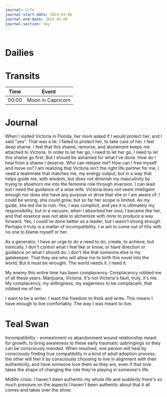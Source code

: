 ```yaml
---
journal: Life
journal-start-date: 2024-03-06
journal-end-date: 2024-03-06
journal-section: day
---
```


```calendar-nav
```

# Dailies


# Transits
| Time  | Event             |
| ----- | ----------------- |
| 00:00 | Moon in Capricorn |


# Journal
When I visited Victoria in Florida, her mom asked if I would protect her, and I said "yes". That was a lie. I failed to protect her, to take  care of her. I feel deep shame. I feel that this  shame, remorse, and atonement keeps me attached to Victoria.  In order to let her go, I need to let her go, I need to let this shame go first. But I should be ashamed for what I've done. How do I heal from a shame I deserve. Who can release me? How can I free myself and move on?  I am realizing that Victoria isn't the right life partner for me, I need a teammate that matches me, my energy output,  but in a way that helps guide me, with wisdom, but does not diminish my masculinity  by trying to shoehorn me into the feminine role through inversion. I can lead but I need the guidance of a wise wife. Victoria does not seem intelligent enough nor does she have any purpose or drive that she or I am aware of. I could be wrong, she could grow, but so far her scope is limited. As my guide, she led me to ruin. Yes, I was complicit, and yes it is ultimately my responsibility, but in a vacuum, when I absorbed her soul, I became like her, and that essence was not able to alchemize with mine to produce a way forward. Yes, I could've done better as a leader, but I wasn't strong enough. Perhaps it truly is a matter of incompatibility. I w ant to come out of this with no one to blame myself or her.

As a generator, I have an urge to do a need to do, create, to achieve, but ironically, I don't control what I feel like or know, or have direction or guidance on what I should do. I don't like that someone else is my  gatekeeper. That they are who will allow me to birth this novel into the world, But it must be wrought. The world  needs it. I need it.

My enemy this entire time has been complacency. Complacency robbed me of all these years. Marijuana, Victoria. It's  not Victoria's fault, truly, it's me. My complacency, my willingness, my eagerness to be complacent, that robbed me of her. 

I want to be a writer. I want the freedom to think and write. This means I have enough to live comfortably. The way I was meant to live.

# Teal Swan
Incompatibility - enmeshment vs abandonment wound relationship meant for growth, to bring awareness to these early traumatic upbringings so they can be consciously mended. When resolved, one person will heal by consciously finding true compatibility in a kind of adult adoption process, the  other will feel it by consciously choosing to live in alignment with their authenticity, and have someone love them as they are, even if that love takes the  shape of changing the role they're playing in someone's life. 

Midlife crisis: I haven't been authentic my whole life and suddenly there's so much pressure on the aspects I haven't been authentic about that it all  comes and  takes over the show. 




